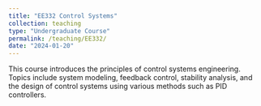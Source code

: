 ```yaml
---
title: "EE332 Control Systems"
collection: teaching
type: "Undergraduate Course"
permalink: /teaching/EE332/
date: "2024-01-20"
---
```

This course introduces the principles of control systems engineering. Topics include system modeling, feedback control, stability analysis, and the design of control systems using various methods such as PID controllers.


